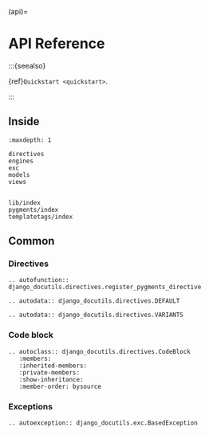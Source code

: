 (api)=

# API Reference

:::{seealso}

{ref}`Quickstart <quickstart>`.

:::

## Inside

```{toctree}
:maxdepth: 1

directives
engines
exc
models
views


lib/index
pygments/index
templatetags/index
```

## Common

### Directives

```{eval-rst}
.. autofunction:: django_docutils.directives.register_pygments_directive
```

```{eval-rst}
.. autodata:: django_docutils.directives.DEFAULT
```

```{eval-rst}
.. autodata:: django_docutils.directives.VARIANTS
```

### Code block

```{eval-rst}
.. autoclass:: django_docutils.directives.CodeBlock
   :members:
   :inherited-members:
   :private-members:
   :show-inheritance:
   :member-order: bysource
```

### Exceptions

```{eval-rst}
.. autoexception:: django_docutils.exc.BasedException
```
